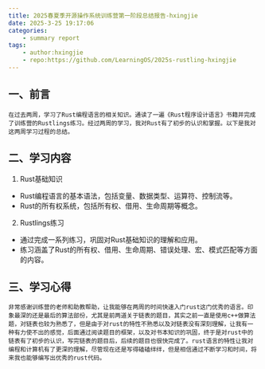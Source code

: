 ```yaml
---
title: 2025春夏季开源操作系统训练营第一阶段总结报告-hxingjie
date: 2025-3-25 19:17:06
categories:
    - summary report
tags:
    - author:hxingjie
    - repo:https://github.com/LearningOS/2025s-rustling-hxingjie
---
```



## 一、前言

    在过去两周，学习了Rust编程语言的相关知识。通读了一遍《Rust程序设计语言》书籍并完成了训练营的Rustlings练习。经过两周的学习，我对Rust有了初步的认识和掌握。以下是我对这两周学习过程的总结。


## 二、学习内容

1. Rust基础知识

- Rust编程语言的基本语法，包括变量、数据类型、运算符、控制流等。
- Rust的所有权系统，包括所有权、借用、生命周期等概念。

2. Rustlings练习

- 通过完成一系列练习，巩固对Rust基础知识的理解和应用。
- 练习涵盖了Rust的所有权、借用、生命周期、错误处理、宏、模式匹配等方面的内容。


## 三、学习心得

    非常感谢训练营的老师和助教帮助，让我能够在两周的时间快速入门rust这门优秀的语言。印象最深的还是最后的算法部份，尤其是前两道关于链表的题目，其实之前一直是使用c++做算法题，对链表也较为熟悉了，但是由于对rust的特性不熟悉以及对链表没有深刻理解，让我有一种有力使不出的感觉，后面通过阅读题目的框架，以及对书本知识的巩固，终于是对rust中的链表有了初步的认识，写完链表的题目后，后续的题目也很快完成了。rust语言的特性让我对编程和计算机有了更深的理解，尽管现在还是写得磕磕绊绊，但是相信通过不断学习和时间，将来我也能够编写出优秀的rust代码。

